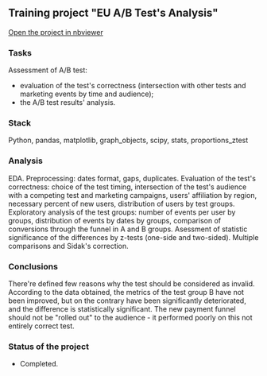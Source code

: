 ## Training project "EU A/B Test's Analysis"
[Open the project in nbviewer](https://nbviewer.org/github/Emiranunuka/Yandex_Practicum_Data_Analyst_Training_Projects_English/blob/main/ab_test_eng/avdonina_eu_ab_test.ipynb)

### Tasks
Assessment of A/B test:
* evaluation of the test's correctness (intersection with other tests and marketing events by time and audience);
* the A/B test results' analysis.
### Stack
Python, pandas, matplotlib, graph_objects, scipy, stats, proportions_ztest
### Analysis
EDA. Preprocessing: dates format, gaps, duplicates. Evaluation of the test's correctness: choice of the test timing, intersection of the test's audience with a competing test and marketing campaigns, users' affiliation by region, necessary percent of new users, distribution of users by test groups. Exploratory analysis of the test groups: number of events per user by groups, distribution of events by dates by groups, comparison of conversions through the funnel in A and B groups. Asessment of statistic significance of the differences by z-tests (one-side and two-sided). Multiple comparisons and Sidak's correction.
### Conclusions
There're defined few reasons why the test should be considered as invalid. According to the data obtained, the metrics of the test group B have not been improved, but on the contrary have been significantly deteriorated, and the difference is statistically significant. The new payment funnel should not be "rolled out" to the audience - it performed poorly on this not entirely correct test.
### Status of the project
+ Completed.
